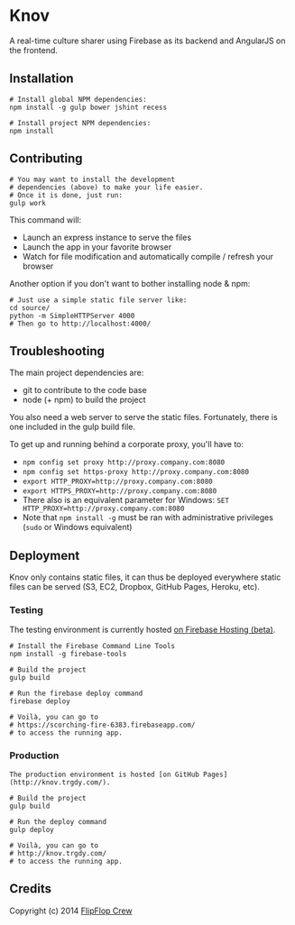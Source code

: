 Knov
====

A real-time culture sharer using Firebase as its backend and AngularJS on the frontend.

## Installation
    
    # Install global NPM dependencies:
    npm install -g gulp bower jshint recess

    # Install project NPM dependencies:
    npm install

## Contributing
    
    # You may want to install the development
    # dependencies (above) to make your life easier.
    # Once it is done, just run:
    gulp work

This command will:

- Launch an express instance to serve the files
- Launch the app in your favorite browser
- Watch for file modification and automatically compile / refresh your browser

Another option if you don't want to bother installing node & npm:
     
    # Just use a simple static file server like:
    cd source/
    python -m SimpleHTTPServer 4000
    # Then go to http://localhost:4000/

## Troubleshooting

The main project dependencies are:
- git to contribute to the code base
- node (+ npm) to build the project

You also need a web server to serve the static files. Fortunately, there is one included in the gulp build file.

To get up and running behind a corporate proxy, you'll have to:
- `npm config set proxy http://proxy.company.com:8080`
- `npm config set https-proxy http://proxy.company.com:8080`
- `export HTTP_PROXY=http://proxy.company.com:8080`
- `export HTTPS_PROXY=http://proxy.company.com:8080`
- There also is an equivalent parameter for Windows: `SET HTTP_PROXY=http://proxy.company.com:8080`
- Note that `npm install -g` must be ran with administrative privileges (`sudo` or Windows equivalent)

## Deployment

Knov only contains static files, it can thus be deployed everywhere static files can be served (S3, EC2, Dropbox, GitHub Pages, Heroku, etc).

### Testing

The testing environment is currently hosted [on Firebase Hosting (beta)](https://scorching-fire-6383.firebaseapp.com/).

    # Install the Firebase Command Line Tools
    npm install -g firebase-tools

    # Build the project
    gulp build

    # Run the firebase deploy command
    firebase deploy

    # Voilà, you can go to
    # https://scorching-fire-6383.firebaseapp.com/
    # to access the running app.

### Production

    The production environment is hosted [on GitHub Pages](http://knov.trgdy.com/).

    # Build the project
    gulp build

    # Run the deploy command
    gulp deploy

    # Voilà, you can go to
    # http://knov.trgdy.com/
    # to access the running app.

## Credits

Copyright (c) 2014 [FlipFlop Crew](https://github.com/FlipFlopWeekly)
